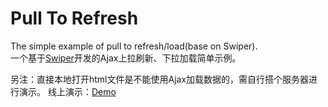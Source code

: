 # Pull To Refresh
The simple example of pull to refresh/load(base on Swiper).  
一个基于[Swiper](https://github.com/nolimits4web/Swiper)开发的Ajax上拉刷新、下拉加载简单示例。  

另注：直接本地打开html文件是不能使用Ajax加载数据的，需自行搭个服务器进行演示。
线上演示：[Demo](http://static.caozhuo.net/pulltorefresh)
